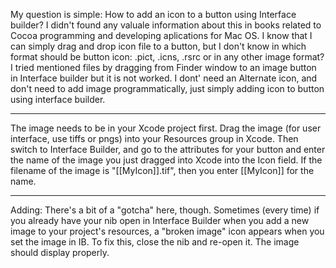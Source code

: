 My question is simple: How to add an icon to a button using Interface builder?
I didn't found any valuale information about this in books related to Cocoa programming and developing aplications for Mac OS.
I know that I can simply drag and drop icon file to a button, but I don't know in which format should be button icon:
.pict, .icns, .rsrc or in any other image format?
I tried mentioned files by dragging from Finder window to an image button in Interface builder but it is not worked.
I dont' need an Alternate icon, and don't need to add image programmatically, just simply adding icon to button using interface builder.

----

The image needs to be in your Xcode project first. Drag the image (for user interface, use tiffs or pngs) into your Resources group in Xcode. Then switch to Interface Builder, and go to the attributes for your button and enter the name of the image you just dragged into Xcode into the Icon field. If the filename of the image is "[[MyIcon]].tif", then you enter [[MyIcon]] for the name.

----

Adding: There's a bit of a "gotcha" here, though. Sometimes (every time) if you already have your nib open in Interface Builder when you add a new image to your project's resources, a "broken image" icon appears when you set the image in IB. To fix this, close the nib and re-open it. The image should display properly.